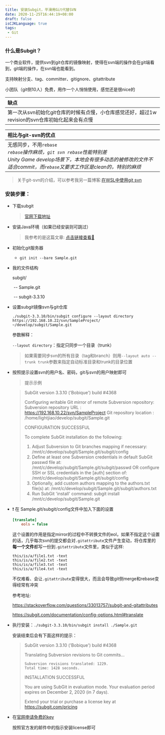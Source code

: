 ```yaml
---
title: 安装Subgit，平滑用Git代替SVN
date: 2020-11-25T16:44:19+08:00
draft: false
isCJKLanguage: true
tags:
 - Git
---
```




### 什么是Subgit？

一个商业软件，提供svn到git仓库的镜像映射，使得在svn端的操作会在git端看到，git端的操作，在svn端也能看到。

支持映射分支、tag、committer、gitignore、gitattribute

小团队（git侧10人）免费，用作一个人悄悄使用，感觉还是很nice的


| 缺点                                                         |
| :----------------------------------------------------------- |
| 第一次从svn初始化git仓库的时候有点慢，小仓库感觉还好，超过1w revision的svn仓库初始化起来会有点慢 |

| 相比与git-svn的优点 |
| :--- |
| 无感同步，不用`rebase`<br />*`rebase`操作麻烦，`git svn rebase`性能特别差<br />Unity Game develop场景下，本地会有很多动态的被修改的文件不适合commit，而`rebase`又要求工作区是clean的，特别的麻烦* |

> 关于git-svn的介绍，可以参考我另一篇博客:[在WSL中使用git svn](https://lightjiao.github.io/posts/014-git-svn-in-wsl/)



### 安装步骤：


- 下载subgit

  > [官网下载地址](https://subgit.com/download)

- 安装Java环境（如果已经安装则可跳过）

  > 我参考的是这篇文章: [点击链接查看🔗](https://www.digitalocean.com/community/tutorials/how-to-install-java-with-apt-on-ubuntu-18-04)

- 初始化git服务器

  - `git init --bare Sample.git`

- 我的文件结构

  subgit/

  ​	-- Sample.git

  ​	-- subgit-3.3.10

- 设置subgit镜像svn与git仓库

  `./subgit-3.3.10/bin/subgit configure --layout directory https://192.168.10.22/svn/SampleProject/ ~/develop/subgit/Sample.git`

  参数解释：

  `--layout directory`：指定只同步一个目录（trunk）

  > 如果需要同步svn的所有目录（tag和branch）则用`--layout auto --trunk trunk`参数来指定自动标准目录和trunk的目录位置

- 按照提示设置svn的用户名、密码，git与svn的用户映射即可

  > 提示示例

  > SubGit version 3.3.10 ('Bobique') build #4368
  > 
  > Configuring writable Git mirror of remote Subversion repository:
  >     Subversion repository URL : https://192.168.10.22/svn/SampleProject
  >     Git repository location   : /home/lightjiao/develop/subgit/Sample.git
  > 
  > CONFIGURATION SUCCESSFUL
  > 
  > To complete SubGit installation do the following:
  > 
  > 1) Adjust Subversion to Git branches mapping if necessary:
  >     /mnt/c/develop/subgit/Sample.git/subgit/config
  > 2) Define at least one Subversion credentials in default SubGit passwd file at:
  >     /mnt/c/develop/subgit/Sample.git/subgit/passwd
  >    OR configure SSH or SSL credentials in the [auth] section of:
  >     /mnt/c/develop/subgit/Sample.git/subgit/config
  > 3) Optionally, add custom authors mapping to the authors.txt file(s) at:
  >     /mnt/c/develop/subgit/Sample.git/subgit/authors.txt
  > 4) Run SubGit 'install' command:
  >     subgit install /mnt/c/develop/subgit/Sample.git


- ❗ 在 Sample.git/subgit/config文件中加入下面的设置

  ```ini
  [translate]
      eols = false
  ```

  这个设置的作用是指定mirror的过程中不转换文件的eol，如果不指定这个设置的话，几乎每次svn的提交都会对`.gitattribute`文件产生变动，将仓库里的**每一个文件**都写一份到`.gitattribute`文件里，类似于这样:

  ```
  this/is/a/file1.txt -text
  this/is/a/file2.txt -text
  this/is/a/file3.txt -text
  this/is/a/file4.txt -text
  ```

  不仅难看、会让`.gitattribute`变得很大，而且会导致git侧merge和rebase变得经常有冲突

  参考地址:

    https://stackoverflow.com/questions/33013757/subgit-and-gitattributes

    https://subgit.com/documentation/config-options.html#translate



- 执行安装：`./subgit-3.3.10/bin/subgit install ./Sample.git`

  安装结束后会有下面这样的提示：

  > SubGit version 3.3.10 ('Bobique') build #4368
  > 
  > Translating Subversion revisions to Git commits...
  > 
  >     Subversion revisions translated: 1229.
  >     Total time: 1428 seconds.
  > 
  > INSTALLATION SUCCESSFUL
  > 
  > You are using SubGit in evaluation mode.
  > Your evaluation period expires on December 2, 2020 (in 7 days).
  > 
  > Extend your trial or purchase a license key at https://subgit.com/pricing


- 在[官网申请免费的key](https://subgit.com/pricing)

  按照官方发的邮件中的指示安装license即可

